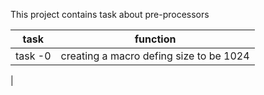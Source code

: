 This project contains task about pre-processors


| task | function |
| ---- | -------- |
| task -0 | creating a macro defing size to be 1024 |
| 